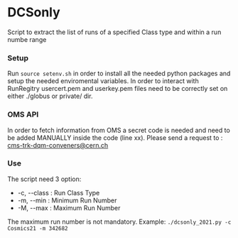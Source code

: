 # DCSonly

Script to extract the list of runs of a specified Class type and within a run numbe range

### Setup

Run `source setenv.sh` in order to install all the needed python packages and setup the needed enviromental variables.
In order to interact with RunRegitry usercert.pem and userkey.pem files need to be correctly set on either ./globus or private/ dir.

### OMS API

In order to fetch information from OMS a secret code is needed and need to be added MANUALLY inside the code (line xx). Please send a request to : cms-trk-dqm-conveners@cern.ch

### Use

The script need 3 option:

* -c, --class : Run Class Type
* -m, --min : Minimum Run Number
* -M, --max : Maximum Run Number 

The maximum run number is not mandatory.
Example: `./dcsonly_2021.py -c Cosmics21 -m 342682`
